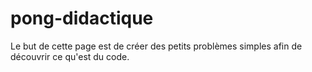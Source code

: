 # pong-didactique
Le but de cette page est de créer des petits problèmes simples afin de découvrir ce qu'est du code.
